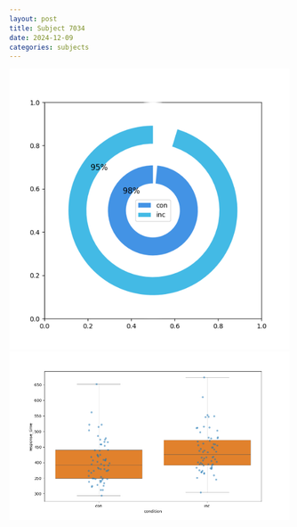 ```yaml
---
layout: post
title: Subject 7034
date: 2024-12-09
categories: subjects
---
```


![](data/7034/run-5/7034_accuracy_by_condition.png)
![](data/7034/run-5/7034_rt.png)
